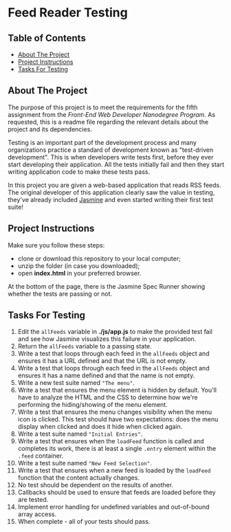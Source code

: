 # Feed Reader Testing

## Table of Contents

* [About The Project](#AboutTheProject)
* [Project Instructions](#ProjectInstructions)
* [Tasks For Testing](#TasksForTesting)

## About The Project

The purpose of this project is to meet the requirements for the fifth assignment from the _Front-End Web Developer Nanodegree Program_. As requested, this is a readme file regarding the relevant details about the project and its dependencies.

Testing is an important part of the development process and many organizations practice a standard of development known as "test-driven development". This is when developers write tests first, before they ever start developing their application. All the tests initially fail and then they start writing application code to make these tests pass.

In this project you are given a web-based application that reads RSS feeds. The original developer of this application clearly saw the value in testing, they've already included [Jasmine](http://jasmine.github.io/) and even started writing their first test suite!

## Project Instructions

Make sure you follow these steps:
* clone or download this repository to your local computer;
* unzip the folder (in case you downloaded);
* open **index.html** in your preferred browser.

At the bottom of the page, there is the Jasmine Spec Runner showing whether the tests are passing or not.

## Tasks For Testing

1. Edit the `allFeeds` variable in **./js/app.js** to make the provided test fail and see how Jasmine visualizes this failure in your application.
2. Return the `allFeeds` variable to a passing state.
3. Write a test that loops through each feed in the `allFeeds` object and ensures it has a URL defined and that the URL is not empty.
4. Write a test that loops through each feed in the `allFeeds` object and ensures it has a name defined and that the name is not empty.
5. Write a new test suite named `"The menu"`.
6. Write a test that ensures the menu element is hidden by default. You'll have to analyze the HTML and the CSS to determine how we're performing the hiding/showing of the menu element.
7. Write a test that ensures the menu changes visibility when the menu icon is clicked. This test should have two expectations: does the menu display when clicked and does it hide when clicked again.
8. Write a test suite named `"Initial Entries"`.
9. Write a test that ensures when the `loadFeed` function is called and completes its work, there is at least a single `.entry` element within the `.feed` container.
10. Write a test suite named `"New Feed Selection"`.
11. Write a test that ensures when a new feed is loaded by the `loadFeed` function that the content actually changes.
12. No test should be dependent on the results of another.
13. Callbacks should be used to ensure that feeds are loaded before they are tested.
14. Implement error handling for undefined variables and out-of-bound array access.
15. When complete - all of your tests should pass.
